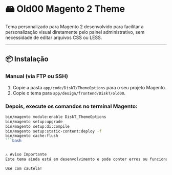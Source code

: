 # 🖴 Old00 Magento 2 Theme

Tema personalizado para Magento 2 desenvolvido para facilitar a personalização visual diretamente pelo painel administrativo, sem necessidade de editar arquivos CSS ou LESS.

---

## 📦 Instalação

### Manual (via FTP ou SSH)

1. Copie a pasta `app/code/DiskT/ThemeOptions` para o seu projeto Magento.
2. Copie o tema para `app/design/frontend/DiskT/old00`.

### Depois, execute os comandos no terminal Magento:

```bash
bin/magento module:enable DiskT_ThemeOptions
bin/magento setup:upgrade
bin/magento setup:di:compile
bin/magento setup:static-content:deploy -f
bin/magento cache:flush
```bash


⚠️ Aviso Importante
Este tema ainda está em desenvolvimento e pode conter erros ou funcionalidades incompletas.

Use com cautela!
